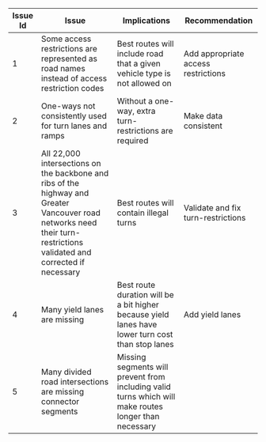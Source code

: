 |Issue Id| Issue                        | Implications                 | Recommendation
|---|------------------------------|------------------------------|-------------------------------------------------------------------|
|1|Some access restrictions are represented as road names instead of access restriction codes|Best routes will include road that a given vehicle type is not allowed on|Add appropriate access restrictions|
|2|One-ways not consistently used for turn lanes and ramps|Without a one-way, extra turn-restrictions are required|Make data consistent
|3|All 22,000 intersections on the backbone and ribs of the highway and Greater Vancouver road networks need their turn-restrictions validated and corrected if necessary|Best routes will contain illegal turns| Validate and fix turn-restrictions|
|4|Many yield lanes are missing|Best route duration will be a bit higher because yield lanes have lower turn cost than stop lanes|Add yield lanes|
|5|Many divided road intersections are missing connector segments|Missing segments will prevent from including valid turns which will make routes longer than necessary|
